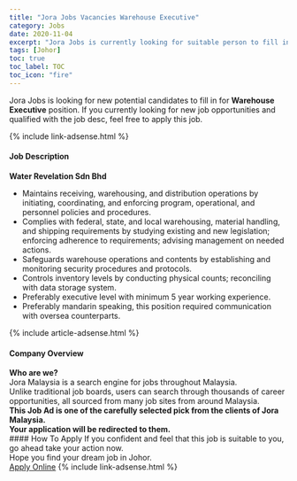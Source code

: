 ```yaml
---
title: "Jora Jobs Vacancies Warehouse Executive" 
category: Jobs 
date: 2020-11-04 
excerpt: "Jora Jobs is currently looking for suitable person to fill in the Warehouse Executive which positioned at Johor" 
tags: [Johor] 
toc: true 
toc_label: TOC 
toc_icon: "fire" 
--- 
```


<p>Jora Jobs is looking for new potential candidates to fill in for <b>Warehouse Executive</b> position. If you currently looking for new job opportunities and qualified with the job desc, feel free to apply this job.
</p>{% include link-adsense.html %} 
<div><div><div><h4>Job Description</h4></div></div><div><div><span><div><div><strong>Water Revelation Sdn Bhd</strong></div><ul><li>Maintains receiving, warehousing, and distribution operations by initiating, coordinating, and enforcing program, operational, and personnel policies and procedures.</li><li>Complies with federal, state, and local warehousing, material handling, and shipping requirements by studying existing and new legislation; enforcing adherence to requirements; advising management on needed actions.</li><li>Safeguards warehouse operations and contents by establishing and monitoring security procedures and protocols.</li><li>Controls inventory levels by conducting physical counts; reconciling with data storage system.</li><li>Preferably executive level with minimum 5 year working experience.</li><li>Preferably mandarin speaking, this position required communication with oversea counterparts.</li></ul></div></span></div></div></div> 
{% include article-adsense.html %} 
<div><div><div><h4>Company Overview</h4></div></div><div><div><span><div><div>
<strong>Who are we?</strong></div>
<div>
	Jora Malaysia is a search engine for jobs throughout Malaysia.<br>
	Unlike traditional job boards, users can search through thousands of career opportunities, all sourced from many job sites from around Malaysia.&#160;</div>
<div>
<div>
<strong>This Job Ad is one of the carefully selected pick from the clients of Jora Malaysia.</strong></div>
<div>
<strong>Your application will be redirected to them.</strong></div>
</div></div></span></div></div></div> 
#### How To Apply 
If you confident and feel that this job is suitable to you, go ahead take your action now. <br/> 
Hope you find your dream job in Johor. <br/> 
<a href="https://www.jobstreet.com.my/en/job/warehouse-executive-4417854?jobId=jobstreet-my-job-4417854&sectionRank=1&token=0~5501bf9d-7b50-46db-b56d-acaba021a6ea&fr=SRP%20View%20In%20New%20Ta" class="btn btn--info" target="_blank" rel="nofollow noopenner">Apply Online</a> 
{% include link-adsense.html %} 